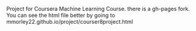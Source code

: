 Project for Coursera Machine Learning Course.
there is a gh-pages fork.
You can see the html file better by going to
mmorley22.github.io/project/courser8project.html
